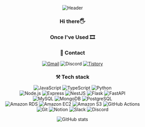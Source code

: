<div align="center">

![Header](https://capsule-render.vercel.app/api?type=waving&color=auto&height=150&section=header&text=go-tiger&fontSize=60&fontColor=FFFFFF&animation=fadeIn&fontAlignY=30)

### Hi there🖐

### Once I've Used 🎞

### 📢 Contact

[![Gmail](https://img.shields.io/badge/dev.gotiger@gmail.com-EA4335?style=flat&logo=Gmail&logoColor=white)](mailto:dev.gotiger@gmail.com)
![Discord](https://img.shields.io/static/v1?style=flat&message=gotiger_&color=5865F2&logo=Discord&logoColor=FFFFFF&label=)
[![Tistory](https://img.shields.io/static/v1?style=flat&message=blog.gotiger.dev&color=000000&logo=Tistory&logoColor=FFFFFF&label=)](https://blog.gotiger.dev)

### ⚒️ Tech stack

![JavaScript](https://img.shields.io/static/v1?style=flat&message=JavaScript&color=222222&logo=JavaScript&logoColor=F7DF1E&label=)
![TypeScript](https://img.shields.io/static/v1?style=flat&message=TypeScript&color=3178C6&logo=TypeScript&logoColor=FFFFFF&label=)
![Python](https://img.shields.io/static/v1?style=flat&message=Python&color=3776AB&logo=Python&logoColor=FFFFFF&label=)
<br>
![Node.js](https://img.shields.io/static/v1?style=flat&message=Node.js&color=339933&logo=Node.js&logoColor=FFFFFF&label=)
![Express](https://img.shields.io/static/v1?style=flat&message=Express&color=000000&logo=Express&logoColor=FFFFFF&label=)
![NestJS](https://img.shields.io/static/v1?style=flat&message=NestJS&color=E0234E&logo=NestJS&logoColor=FFFFFF&label=)
![Flask](https://img.shields.io/static/v1?style=flat&message=Flask&color=000000&logo=Flask&logoColor=FFFFFF&label=)
![FastAPI](https://img.shields.io/static/v1?style=flat&message=FastAPI&color=009688&logo=FastAPI&logoColor=FFFFFF&label=)
<br>
![MySQL](https://img.shields.io/static/v1?style=flat&message=MySQL&color=4479A1&logo=MySQL&logoColor=FFFFFF&label=)
![MongoDB](https://img.shields.io/static/v1?style=flat&message=MongoDB&color=47A248&logo=MongoDB&logoColor=FFFFFF&label=)
![PostgreSQL](https://img.shields.io/static/v1?style=flat&message=PostgreSQL&color=4169E1&logo=PostgreSQL&logoColor=FFFFFF&label=)
<br>
![Amazon RDS](https://img.shields.io/static/v1?style=flat&message=Amazon+RDS&color=527FFF&logo=Amazon+RDS&logoColor=FFFFFF&label=)
![Amazon EC2](https://img.shields.io/static/v1?style=flat&message=Amazon+EC2&color=222222&logo=Amazon+EC2&logoColor=FF9900&label=)
![Amazon S3](https://img.shields.io/static/v1?style=flat&message=Amazon+S3&color=569A31&logo=Amazon+S3&logoColor=FFFFFF&label=)
![GitHub Actions](https://img.shields.io/static/v1?style=flat&message=GitHub+Actions&color=2088FF&logo=GitHub+Actions&logoColor=FFFFFF&label=)
<br>
![Git](https://img.shields.io/static/v1?style=flat&message=Git&color=F05032&logo=Git&logoColor=FFFFFF&label=)
![Notion](https://img.shields.io/static/v1?style=flat&message=Notion&color=000000&logo=Notion&logoColor=FFFFFF&label=)
![Slack](https://img.shields.io/static/v1?style=flat&message=Slack&color=4A154B&logo=Slack&logoColor=FFFFFF&label=)
![Discord](https://img.shields.io/static/v1?style=flat&message=Discord&color=5865F2&logo=Discord&logoColor=FFFFFF&label=)

![GitHub stats](https://github-readme-stats.vercel.app/api?username=go-tiger&show_icons=true&theme=react)

</div>
